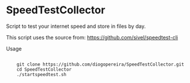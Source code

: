 # SpeedTestCollector
Script to test your internet speed and store in files by day.

This script uses the source from:
    https://github.com/sivel/speedtest-cli

Usage
~~~~~~

    git clone https://github.com/diogopereira/SpeedTestCollector.git
    cd SpeedTestCollector
    ./startspeedtest.sh
